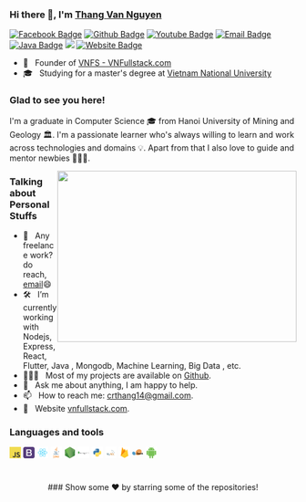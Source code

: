 ### Hi there 👋, I'm [Thang Van Nguyen](https://github.com/nv-thang/)

[![Facebook Badge](https://img.shields.io/badge/Facebook-1877F2?style=for-the-badge&logo=facebook&logoColor=white)](https://www.facebook.com/nvthang.dev/)
[![Github Badge](https://img.shields.io/badge/GitHub-100000?style=for-the-badge&logo=github&logoColor=white)](https://github.com/nv-thang/)
[![Youtube Badge](https://img.shields.io/badge/YouTube-FF0000?style=for-the-badge&logo=youtube&logoColor=white)](https://www.youtube.com/channel/UCkLITdPKy3ysyfW-EQDn9Xw)
[![Email Badge](https://img.shields.io/badge/Gmail-D14836?style=for-the-badge&logo=gmail&logoColor=white)](mailto:crthang14@gmail.com)
[![Java Badge](https://img.shields.io/badge/Java-ED8B00?style=for-the-badge&logo=java&logoColor=white)](https://vnfullstack.com/home/course/java-oop-basic/3)
![](https://api.visitorbadge.io/api/VisitorHit?user=nv-thang&repo=github-visitors-badge&countColor=%237B1E7A)
[![Website Badge](https://img.shields.io/website-up-down-green-red/http/monip.org.svg)](https://vnfullstack.com)


- 💼 &nbsp; Founder of <a href="http://vnfullstack.com/">VNFS - VNFullstack.com</a>
- 🎓 &nbsp; Studying for a master's degree at <a href="https://www.vnu.edu.vn/">Vietnam National University</a>

### Glad to see you here! &nbsp; 

I'm a graduate in Computer Science 🎓 from Hanoi University of Mining and Geology 🏛. I'm a passionate learner who's always willing to learn and work across technologies and domains 💡. Apart from that I also love to guide and mentor newbies 👨🏻‍💻.

<img align="right" height="300" width="420" alt="" src="https://scontent.fhan14-1.fna.fbcdn.net/v/t1.6435-9/121986343_1750442901776600_1607097876207100889_n.jpg?_nc_cat=107&ccb=1-5&_nc_sid=8bfeb9&_nc_ohc=M6iL5nmkticAX_x9ews&_nc_ht=scontent.fhan14-1.fna&oh=00_AT-Oo_pId4axvLUhI_mIOPJZPbst5weIlMfELVEm3K89ng&oe=624EEE87" />

### Talking about Personal Stuffs
- 💼 &nbsp; Any freelance work? do reach, [email](mailto:crthang14@gmail.com)😄
- 🛠 &nbsp; I’m currently working with Nodejs, Express, React, <br /> Flutter, Java , Mongodb, Machine Learning, Big Data , etc.
- 👨🏻‍💻 &nbsp; Most of my projects are available on [Github](https://github.com/nv-thang).
- 💬 &nbsp; Ask me about anything, I am happy to help.
- 📫 &nbsp; How to reach me: crthang14@gmail.com.
- 📝 &nbsp; Website [vnfullstack.com](https://vnfullstack.com).

### Languages and tools

<code><img height="20" src="https://raw.githubusercontent.com/github/explore/80688e429a7d4ef2fca1e82350fe8e3517d3494d/topics/javascript/javascript.png"></code>
<code><img height="20" src="https://raw.githubusercontent.com/github/explore/80688e429a7d4ef2fca1e82350fe8e3517d3494d/topics/bootstrap/bootstrap.png"></code>
<code><img height="20" src="https://raw.githubusercontent.com/github/explore/80688e429a7d4ef2fca1e82350fe8e3517d3494d/topics/react/react.png"></code>
<code><img height="20" src="https://raw.githubusercontent.com/github/explore/5b3600551e122a3277c2c5368af2ad5725ffa9a1/topics/java/java.png"></code>
<code><img height="20" src="https://raw.githubusercontent.com/github/explore/80688e429a7d4ef2fca1e82350fe8e3517d3494d/topics/nodejs/nodejs.png"></code>
<code><img height="20" src="https://raw.githubusercontent.com/github/explore/80688e429a7d4ef2fca1e82350fe8e3517d3494d/topics/mongodb/mongodb.png"></code>
<code><img height="20" src="https://raw.githubusercontent.com/github/explore/80688e429a7d4ef2fca1e82350fe8e3517d3494d/topics/python/python.png"></code>
<code><img height="20" src="https://raw.githubusercontent.com/github/explore/80688e429a7d4ef2fca1e82350fe8e3517d3494d/topics/mysql/mysql.png"></code>
<code><img height="20" src="https://raw.githubusercontent.com/github/explore/80688e429a7d4ef2fca1e82350fe8e3517d3494d/topics/firebase/firebase.png"></code>
<code><img height="20" src="https://raw.githubusercontent.com/github/explore/80688e429a7d4ef2fca1e82350fe8e3517d3494d/topics/scikit-learn/scikit-learn.png"></code>
<code><img height="20" src="https://raw.githubusercontent.com/github/explore/80688e429a7d4ef2fca1e82350fe8e3517d3494d/topics/android/android.png"></code>

#
<div align="center">
### Show some ❤️ by starring some of the repositories!
</div>
